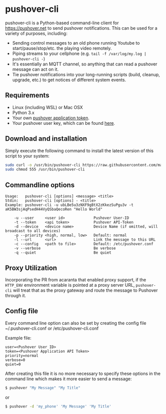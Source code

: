 pushover-cli
==========

pushover-cli is a Python-based command-line client for https://pushover.net to send pushover notifications.  This can be used for a variety
of purposes, including:

* Sending control messages to an old phone running Youtube to start/pause/stop/etc. the playing video remotely.
* Piping streams to your cellphone (e.g. `tail -f /var/log/my.log | pushover-cli -`)
* It's essentially an MQTT channel, so anything that can read a pushover message can act on it.
* Tie pushover notifications into your long-running scripts (build, cleanup, upgrade, etc.) to get notices of different system events.

Requirements
------------
* Linux (including WSL) or Mac OSX
* Python 3.x
* Your own [pushover application token](https://pushover.net/apps/build).
* Your pushover user key, which can be found [here](https://pushover.net).


Download and installation
-------------------------

Simply execute the following command to install the latest version of this script to your system:

```sh
sudo curl -o /usr/bin/pushover-cli https://raw.githubusercontent.com/markus-perl/pushover-cli/master/pushover-cli 
sudo chmod 555 /usr/bin/pushover-cli
```    

Commandline options
-------------------

```
Usage:   pushover-cli [options] <message> <title>
Stdin:   pushover-cli [options] - <title>
Example: pushover-cli -u ubLBe5u3zNXF9gBtX2zKkezSuPgu3v -t aK5BW3sjAqPsedH44VyQSbaQecoRen "Hello World"

    -u --user     <user id>             Pushover User-ID
    -t --token    <api token>           Pushover API-Token
    -d --device   <device name>         Device Name (if omitted, will broadcast to all devices)
    -p --priority <high, normal, low>   Default: normal
    -l --url      <url>                 Link the message to this URL
    -c --config   <path to file>        Default: /etc/pushover.conf
    -v --verbose                        Be verbose
    -q --quiet                          Be quiet
```

Proxy Utilization
-------------------

Incorporating the PR from acaranta that enabled proxy support, if the `HTTP_ENV` environment variable is 
pointed at a proxy server URL, `pushover-cli` will treat that as the proxy gateway and route the message
to Pushover through it.


Config file
-------------------

Every command line option can also be set by creating the config file ~/.pushover-cli.conf or /etc/pushover-cli.conf

Example file:

```
user=<Pushover User ID>
token=<Pushover Application API Token>
priority=normal
verbose=0
quiet=0
```

After creating this file it is no more necessary to specify these options in the command line which makes it more easier to send a message:
```sh
$ pushover "My Message" "My Title"
```

or

```sh
$ pushover -d 'my_phone' 'My Message' 'My Title'
```
